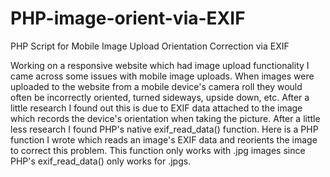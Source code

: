 PHP-image-orient-via-EXIF
===============

PHP Script for Mobile Image Upload Orientation Correction via EXIF

Working on a responsive website which had image upload functionality I came across some issues with mobile image uploads. When images were uploaded to the website from a mobile device's camera roll they would often be incorrectly oriented, turned sideways, upside down, etc. After a little research I found out this is due to EXIF data attached to the image which records the device's orientation when taking the picture. After a little less research I found PHP's native exif_read_data() function. Here is a PHP function I wrote which reads an image's EXIF data and reorients the image to correct this problem. This function only works with .jpg images since PHP's exif_read_data() only works for .jpgs.
